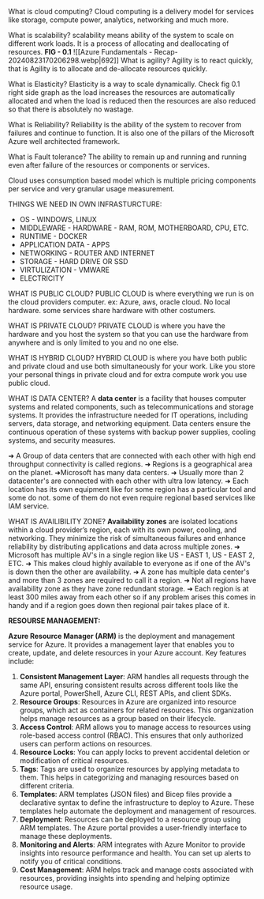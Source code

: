 What is cloud computing?
Cloud computing is a delivery model for services like storage, compute power, analytics, networking and much more. 

What is scalability?
scalability means ability of the system to scale on different work loads. It is a process of allocating and deallocating of resources.
**FIG - 0.1**
![[Azure Fundamentals - Recap-20240823170206298.webp|692]]
What is agility?
Agility is to react quickly, that is Agility is to allocate and de-allocate resources quickly.

What is Elasticity?
Elasticity is a way to scale dynamically. Check fig 0.1 right side graph as the load increases the resources are automatically allocated and when the load is reduced then the resources are also reduced so that there is absolutely no wastage.

What is Reliability?
Reliability is the ability of the system to recover from failures and continue to function. It is also one of the pillars of the Microsoft Azure well architected framework.

What is Fault tolerance?
The ability to remain up and running and running even after failure of the resources or components or services.

Cloud uses consumption based model which is multiple pricing components per service and very granular usage measurement.

THINGS WE NEED IN OWN INFRASTURCTURE: 
* OS - WINDOWS, LINUX
* MIDDLEWARE - HARDWARE - RAM, ROM, MOTHERBOARD, CPU, ETC.
* RUNTIME - DOCKER
* APPLICATION DATA - APPS
* NETWORKING -  ROUTER AND INTERNET
* STORAGE - HARD DRIVE OR SSD
* VIRTULIZATION - VMWARE 
* ELECTRICITY 

WHAT IS PUBLIC CLOUD?
PUBLIC CLOUD is where everything we run is on the cloud providers computer. ex: Azure, aws, oracle cloud. No local hardware. some services share hardware with other costumers.

WHAT IS PRIVATE CLOUD?
PRIVATE CLOUD is where you have the hardware and you host the system so that you can use the hardware from anywhere and is only limited to you and no one else.

WHAT IS HYBRID CLOUD?
HYBRID CLOUD is where you have both public and private cloud and use both simultaneously for your work. Like you store your personal things in private cloud and for extra compute work you use public cloud.

WHAT IS DATA CENTER?
A **data center** is a facility that houses computer systems and related components, such as telecommunications and storage systems. It provides the infrastructure needed for IT operations, including servers, data storage, and networking equipment. Data centers ensure the continuous operation of these systems with backup power supplies, cooling systems, and security measures.

➜ A Group of data centers that are connected with each other with high end throughput connectivity is called regions.
➜ Regions is a geographical area on the planet.
➜Microsoft has many data centers.
➜ Usually more than 2 datacenter's are connected with each other with ultra low latency.
➜ Each location has its own equipment like for some region has a particular tool and some do not. some of them do not even require regional based services like IAM service.

WHAT IS AVAILIBILITY ZONE?
**Availability zones** are isolated locations within a cloud provider’s region, each with its own power, cooling, and networking. They minimize the risk of simultaneous failures and enhance reliability by distributing applications and data across multiple zones.
➜ Microsoft has multiple AV's in a single region like US - EAST 1, US - EAST 2, ETC.
➜ This makes cloud highly available to everyone as if one of the AV's is down then the other are availability.
➜ A zone has multiple data center's and more than 3 zones are required to call it a region.
➜ Not all regions have availability zone as they have zone redundant storage.
➜ Each region is at least 300 miles away from each other so if any problem arises this comes in handy and if a region goes down then regional pair takes place of it.

**RESOURSE MANAGEMENT:**

**Azure Resource Manager (ARM)** is the deployment and management service for Azure. It provides a management layer that enables you to create, update, and delete resources in your Azure account. Key features include:

1. **Consistent Management Layer**: ARM handles all requests through the same API, ensuring consistent results across different tools like the Azure portal, PowerShell, Azure CLI, REST APIs, and client SDKs.
2. **Resource Groups**: Resources in Azure are organized into resource groups, which act as containers for related resources. This organization helps manage resources as a group based on their lifecycle.
3. **Access Control**: ARM allows you to manage access to resources using role-based access control (RBAC). This ensures that only authorized users can perform actions on resources.
4. **Resource Locks**: You can apply locks to prevent accidental deletion or modification of critical resources.
5. **Tags**: Tags are used to organize resources by applying metadata to them. This helps in categorizing and managing resources based on different criteria.
6. **Templates**: ARM templates (JSON files) and Bicep files provide a declarative syntax to define the infrastructure to deploy to Azure. These templates help automate the deployment and management of resources.
7. **Deployment**: Resources can be deployed to a resource group using ARM templates. The Azure portal provides a user-friendly interface to manage these deployments.
8. **Monitoring and Alerts**: ARM integrates with Azure Monitor to provide insights into resource performance and health. You can set up alerts to notify you of critical conditions.
9. **Cost Management**: ARM helps track and manage costs associated with resources, providing insights into spending and helping optimize resource usage.

















